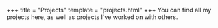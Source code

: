 +++
title = "Projects"
template = "projects.html"
+++
You can find all my projects here, as well as projects I've worked on with others.
